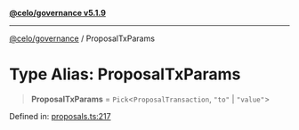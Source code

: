 [**@celo/governance v5.1.9**](../README.md)

***

[@celo/governance](../README.md) / ProposalTxParams

# Type Alias: ProposalTxParams

> **ProposalTxParams** = `Pick`\<`ProposalTransaction`, `"to"` \| `"value"`\>

Defined in: [proposals.ts:217](https://github.com/celo-org/developer-tooling/blob/master/packages/sdk/governance/src/proposals.ts#L217)
